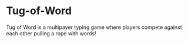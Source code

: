 # Tug-of-Word
Tug of Word is a multipayer typing game where players compete against each other pulling a rope with words!
